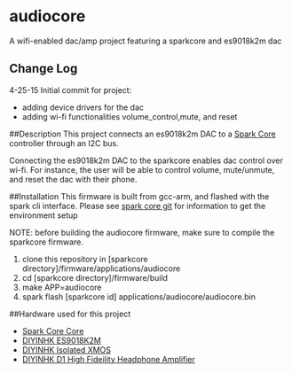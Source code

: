 # audiocore
A wifi-enabled dac/amp project featuring a sparkcore and es9018k2m dac

## Change Log
4-25-15 Initial commit for project: 
* adding device drivers for the dac
* adding wi-fi functionalities volume_control,mute, and reset



##Description
This project connects an es9018k2m DAC to a [Spark Core](https://www.spark.io) controller through an I2C bus.

Connecting the es9018k2m DAC to the sparkcore enables dac control over wi-fi. For instance, the user will be able to control volume, mute/unmute, and reset the dac with their phone.

##Installation
This firmware is built from gcc-arm, and flashed with the spark cli interface. Please see [spark core git](https://github.com/spark/firmware) for information to get the environment setup

NOTE: before building the audiocore firmware, make sure to compile the sparkcore firmware. 

1. clone this repository in [sparkcore directory]/firmware/applications/audiocore
2. cd [sparkcore directory]/firmware/build
3. make APP=audiocore
4. spark flash [sparkcore id] applications/audiocore/audiocore.bin


##Hardware used for this project
* [Spark Core Core](https://store.spark.io/?product=spark-core)
* [DIYINHK ES9018K2M](http://www.diyinhk.com/shop/audio-kits/60-usb-dsd-dxd-384khz-dac-with-bit-perfect-volume-control-and-spdif-inputxmoses9018k2m.html)
* [DIYINHK Isolated XMOS](http://www.diyinhk.com/shop/audio-kits/69-isolated-xmos-dsd-dxd-384khz-high-quality-usb-to-i2sdsd-pcb-with-ultralow-noise-regulator.html)
* [DIYINHK D1 High Fideility Headphone Amplifier](http://www.diyinhk.com/shop/audio-kits/61-d1-high-fideility-headphone-amplifier.html)

